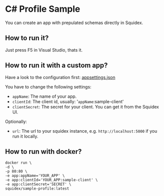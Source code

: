 # C# Profile Sample

You can create an app with prepulated schemas directly in Squidex.

## How to run it?

Just press F5 in Visual Studio, thats it.

## How to run it with a custom app?

Have a look to the configuration first: [appsettings.json](Sample.Profile/appsettings.json)

You have to change the following settings:

* `appName`: The name of your app.
* `clientId`: The client id, usually: '`appName`:sample-client'
* `clientSecret`: The secret for your client. You can get it from the Squidex UI.

Optionally:

* `url`: The url to your squidex instance, e.g. `http://localhost:5000` if you run it locally.

## How to run with docker?

    docker run \
    -d \
    -p 80:80 \
    -e app:appName='YOUR_APP' \
    -e app:clientId='YOUR_APP:sample-client' \
    -e app:clientSecret='SECRET' \
    squidex/sample-profile:latest